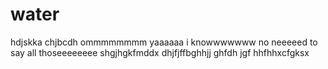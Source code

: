 # water
hdjskka
chjbcdh
ommmmmmmm
yaaaaaa 
i knowwwwwww
no neeeeed to say all thoseeeeeeee
shgjhgkfmddx
dhjfjffbghhjj
ghfdh
jgf
hhfhhxcfgksx
